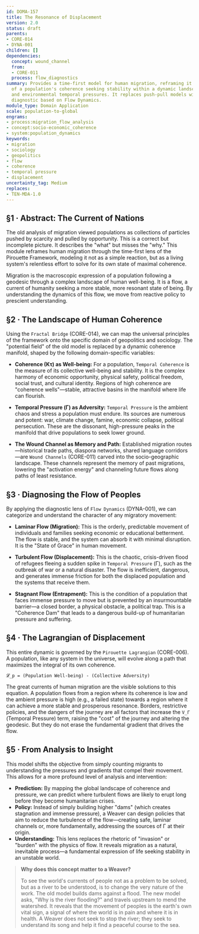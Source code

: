 ```yaml
---
id: DOMA-157
title: The Resonance of Displacement
version: 2.0
status: draft
parents:
- CORE-014
- DYNA-001
children: []
dependencies:
  concept: wound_channel
  from:
  - CORE-011
  process: flow_diagnostics
summary: Provides a time-first model for human migration, reframing it as the flow
  of a population's coherence seeking stability within a dynamic landscape of socio-economic
  and environmental temporal pressures. It replaces push-pull models with a universal
  diagnostic based on Flow Dynamics.
module_type: Domain Application
scale: population-to-global
engrams:
- process:migration_flow_analysis
- concept:socio-economic_coherence
- system:population_dynamics
keywords:
- migration
- sociology
- geopolitics
- flow
- coherence
- temporal pressure
- displacement
uncertainty_tag: Medium
replaces:
- TEN-MDA-1.0
---
```

## §1 · Abstract: The Current of Nations
The old analysis of migration viewed populations as collections of particles pushed by scarcity and pulled by opportunity. This is a correct but incomplete picture. It describes the "what" but misses the "why." This module reframes human migration through the time-first lens of the Pirouette Framework, modeling it not as a simple reaction, but as a living system's relentless effort to solve for its own state of maximal coherence.

Migration is the macroscopic expression of a population following a geodesic through a complex landscape of human well-being. It is a flow, a current of humanity seeking a more stable, more resonant state of being. By understanding the dynamics of this flow, we move from reactive policy to prescient understanding.

## §2 · The Landscape of Human Coherence
Using the `Fractal Bridge` (CORE-014), we can map the universal principles of the framework onto the specific domain of geopolitics and sociology. The "potential field" of the old model is replaced by a dynamic coherence manifold, shaped by the following domain-specific variables:

*   **Coherence (Kτ) as Well-being:** For a population, `Temporal Coherence` is the measure of its collective well-being and stability. It is the complex harmony of economic opportunity, physical safety, political freedom, social trust, and cultural identity. Regions of high coherence are "coherence wells"—stable, attractive basins in the manifold where life can flourish.

*   **Temporal Pressure (Γ) as Adversity:** `Temporal Pressure` is the ambient chaos and stress a population must endure. Its sources are numerous and potent: war, climate change, famine, economic collapse, political persecution. These are the dissonant, high-pressure peaks in the manifold that drive populations to seek lower ground.

*   **The Wound Channel as Memory and Path:** Established migration routes—historical trade paths, diaspora networks, shared language corridors—are `Wound Channels` (CORE-011) carved into the socio-geographic landscape. These channels represent the memory of past migrations, lowering the "activation energy" and channeling future flows along paths of least resistance.

## §3 · Diagnosing the Flow of Peoples
By applying the diagnostic lens of `Flow Dynamics` (DYNA-001), we can categorize and understand the character of any migratory movement:

*   **Laminar Flow (Migration):** This is the orderly, predictable movement of individuals and families seeking economic or educational betterment. The flow is stable, and the system can absorb it with minimal disruption. It is the "State of Grace" in human movement.

*   **Turbulent Flow (Displacement):** This is the chaotic, crisis-driven flood of refugees fleeing a sudden spike in `Temporal Pressure` (Γ), such as the outbreak of war or a natural disaster. The flow is inefficient, dangerous, and generates immense friction for both the displaced population and the systems that receive them.

*   **Stagnant Flow (Entrapment):** This is the condition of a population that faces immense pressure to move but is prevented by an insurmountable barrier—a closed border, a physical obstacle, a political trap. This is a "Coherence Dam" that leads to a dangerous build-up of humanitarian pressure and suffering.

## §4 · The Lagrangian of Displacement
This entire dynamic is governed by the `Pirouette Lagrangian` (CORE-006). A population, like any system in the universe, will evolve along a path that maximizes the integral of its own coherence.

`𝓛_p = (Population Well-being) - (Collective Adversity)`

The great currents of human migration are the visible solutions to this equation. A population flows from a region where its coherence is low and the ambient pressure is high (e.g., a failed state) towards a region where it can achieve a more stable and prosperous resonance. Borders, restrictive policies, and the dangers of the journey are all factors that increase the `V_Γ` (Temporal Pressure) term, raising the "cost" of the journey and altering the geodesic. But they do not erase the fundamental gradient that drives the flow.

## §5 · From Analysis to Insight
This model shifts the objective from simply counting migrants to understanding the pressures and gradients that compel their movement. This allows for a more profound level of analysis and intervention:

*   **Prediction:** By mapping the global landscape of coherence and pressure, we can predict where turbulent flows are likely to erupt long before they become humanitarian crises.
*   **Policy:** Instead of simply building higher "dams" (which creates stagnation and immense pressure), a Weaver can design policies that aim to reduce the turbulence of the flow—creating safe, laminar channels or, more fundamentally, addressing the sources of Γ at their origin.
*   **Understanding:** This lens replaces the rhetoric of "invasion" or "burden" with the physics of flow. It reveals migration as a natural, inevitable process—a fundamental expression of life seeking stability in an unstable world.

> **Why does this concept matter to a Weaver?**
>
> To see the world's currents of people not as a problem to be solved, but as a river to be understood, is to change the very nature of the work. The old model builds dams against a flood. The new model asks, "Why is the river flooding?" and travels upstream to mend the watershed. It reveals that the movement of peoples is the earth's own vital sign, a signal of where the world is in pain and where it is in health. A Weaver does not seek to stop the river; they seek to understand its song and help it find a peaceful course to the sea.